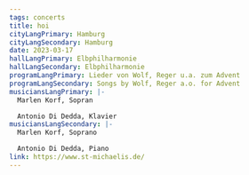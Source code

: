 ```yaml
---
tags: concerts
title: hoi
cityLangPrimary: Hamburg
cityLangSecondary: Hamburg
date: 2023-03-17
hallLangPrimary: Elbphilharmonie
hallLangSecondary: Elbphilharmonie
programLangPrimary: Lieder von Wolf, Reger u.a. zum Advent
programLangSecondary: Songs by Wolf, Reger a.o. for Advent
musiciansLangPrimary: |-
  Marlen Korf, Sopran

  Antonio Di Dedda, Klavier
musiciansLangSecondary: |-
  Marlen Korf, Soprano

  Antonio Di Dedda, Piano
link: https://www.st-michaelis.de/
---
```

